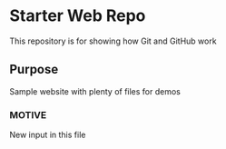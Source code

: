 # Starter Web Repo

This repository is for showing how Git and GitHub work

## Purpose

Sample website with plenty of files for demos

### MOTIVE

New input in this file